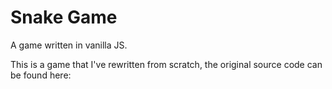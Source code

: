 # Snake Game

A game written in vanilla JS.

This is a game that I've rewritten from scratch, the original source code can be found here: 